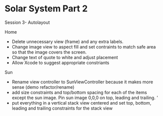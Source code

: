 #  Solar System Part 2

Session 3- Autolayout

Home
- Delete unnecessary view (frame) and any extra labels.  
- Change image view to aspect fill and set contraints to match safe area so that the image covers the screen.
- Change text of quote to white and adjust placement
- Allow Xcode to suggest appropriate constriants

Sun
- Rename view controller to SunViewController because it makes more sense (demo refactor/rename)
- add size constraints and top/bottom spacing for each of the items except the sun image. Pin sun image 0,0,0 on top, leading and trailing. '
- put everything in a vertical stack view centered and set top, bottom, leading and trailing constraints for the stack view

